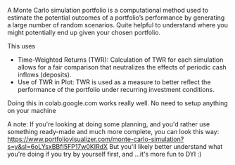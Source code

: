 A Monte Carlo simulation portfolio is a computational method used to estimate the potential outcomes of a portfolio’s performance by generating a large number of random scenarios.
Quite helpful to understand where you might potentially end up given your chosen portfolio.

This uses
* Time-Weighted Returns (TWR): Calculation of TWR for each simulation allows for a fair comparison that neutralizes the effects of periodic cash inflows (deposits).
* Use of TWR in Plot: TWR is used as a measure to better reflect the performance of the portfolio under recurring investment conditions.

Doing this in colab.google.com works really well. No need to setup anything on your machine

A note: 
If you're looking at doing some planning, and you'd rather use something ready-made and much more complete, you can look this way: https://www.portfoliovisualizer.com/monte-carlo-simulation?s=y&sl=6oLYsxBBfI5FP17w0KIRdX
But you'll likely better understand what you're doing if you try by yourself first, and ...it's more fun to DYI :) 
